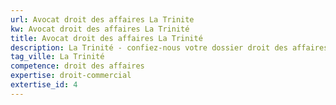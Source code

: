 ```yaml
---
url: Avocat droit des affaires La Trinite
kw: Avocat droit des affaires La Trinité
title: Avocat droit des affaires La Trinité
description: La Trinité - confiez-nous votre dossier droit des affaires
tag_ville: La Trinité
competence: droit des affaires
expertise: droit-commercial
extertise_id: 4
---
```

